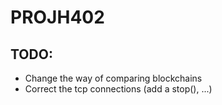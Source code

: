 # PROJH402

## TODO: 

- Change the way of comparing blockchains
- Correct the tcp connections (add a stop(), ...)


